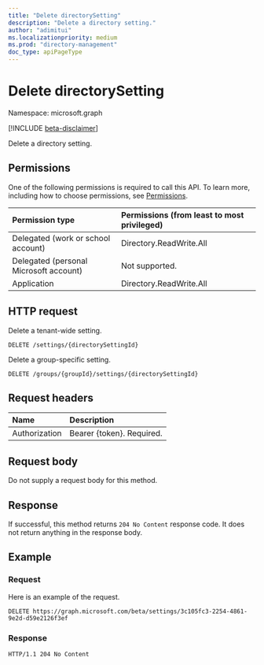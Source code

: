 ```yaml
---
title: "Delete directorySetting"
description: "Delete a directory setting."
author: "adimitui"
ms.localizationpriority: medium
ms.prod: "directory-management"
doc_type: apiPageType
---
```


# Delete directorySetting

Namespace: microsoft.graph

[!INCLUDE [beta-disclaimer](../../includes/beta-disclaimer.md)]

Delete a directory setting.

## Permissions
One of the following permissions is required to call this API. To learn more, including how to choose permissions, see [Permissions](/graph/permissions-reference).

|Permission type      | Permissions (from least to most privileged)              |
|:--------------------|:---------------------------------------------------------|
|Delegated (work or school account) | Directory.ReadWrite.All    |
|Delegated (personal Microsoft account) | Not supported.    |
|Application | Directory.ReadWrite.All |

## HTTP request
<!-- { "blockType": "ignored" } -->
Delete a tenant-wide setting.
```http
DELETE /settings/{directorySettingId}
```

<!-- { "blockType": "ignored" } -->
Delete a group-specific setting.
```http
DELETE /groups/{groupId}/settings/{directorySettingId}
```

## Request headers
| Name       | Description|
|:---------------|:----------|
| Authorization  | Bearer {token}. Required. |

## Request body
Do not supply a request body for this method.

## Response

If successful, this method returns `204 No Content` response code. It does not return anything in the response body.

## Example
### Request
Here is an example of the request.

<!-- {
  "blockType": "request",
  "name": "delete_directorysetting"
}-->
```msgraph-interactive
DELETE https://graph.microsoft.com/beta/settings/3c105fc3-2254-4861-9e2d-d59e2126f3ef
```
### Response

<!-- {
  "blockType": "response",
  "truncated": true
} -->
```http
HTTP/1.1 204 No Content
```

<!-- uuid: 8fcb5dbc-d5aa-4681-8e31-b001d5168d79
2015-10-25 14:57:30 UTC -->
<!--
{
  "type": "#page.annotation",
  "description": "Delete directorySetting",
  "keywords": "",
  "section": "documentation",
  "tocPath": "",
  "suppressions": [
  ]
}
-->


